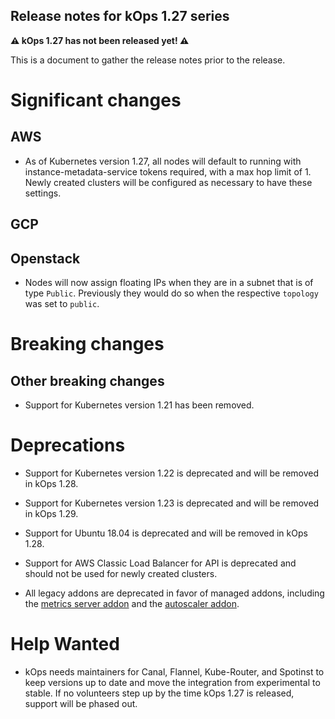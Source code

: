 ## Release notes for kOps 1.27 series

**&#9888; kOps 1.27 has not been released yet! &#9888;**

This is a document to gather the release notes prior to the release.

# Significant changes

## AWS

* As of Kubernetes version 1.27, all nodes will default to running with instance-metadata-service tokens required, with a max hop limit of 1.
Newly created clusters will be configured as necessary to have these settings.

## GCP

## Openstack

* Nodes will now assign floating IPs when they are in a subnet that is of type `Public`. Previously
they would do so when the respective `topology` was set to `public`.

# Breaking changes

## Other breaking changes

* Support for Kubernetes version 1.21 has been removed.

# Deprecations

* Support for Kubernetes version 1.22 is deprecated and will be removed in kOps 1.28.

* Support for Kubernetes version 1.23 is deprecated and will be removed in kOps 1.29.

* Support for Ubuntu 18.04 is deprecated and will be removed in kOps 1.28.

* Support for AWS Classic Load Balancer for API is deprecated and should not be used for newly created clusters.

* All legacy addons are deprecated in favor of managed addons, including the [metrics server addon](https://github.com/kubernetes/kops/tree/master/addons/metrics-server) and the [autoscaler addon](https://github.com/kubernetes/kops/tree/master/addons/cluster-autoscaler).

# Help Wanted

* kOps needs maintainers for Canal, Flannel, Kube-Router, and Spotinst to keep versions up to date and move the integration from experimental to stable.
If no volunteers step up by the time kOps 1.27 is released, support will be phased out.